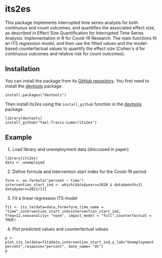 # its2es
This package implements interrupted time series analysis for both continuous and count outcomes, and quantifies the associated effect size, as described in Effect Size Quantification for Interrupted Time Series Analysis: Implementation in R for Covid-19 Research.     The main functions fit an ITS regression model, and then use the fitted values and the model-based counterfactual values to quantify the effect size (Cohen's d for continuous outcomes and relative risk for count outcomes).

## Installation
You can install the package from its [GitHub repository](https://github.com/Yael-Travis-Lumer/its2es/). You first need to install the [devtools](https://github.com/r-lib/devtools) package.
```{r}
install.packages("devtools")
```
Then install its2es using the `install_github` function in the [devtools](https://github.com/r-lib/devtools) package.
```{r}
library(devtools)
install_github("Yael-Travis-Lumer/its2es")
```

## Example
1. Load library and unemployment data (discussed in paper)
```{r}
library(its2es)
data <- unemployed
```

2. Define formula and intervention start index for the Covid-19 period
```{r}
form <- as.formula("percent ~ time")
intervention_start_ind <- which(data$year==2020 & data$month>2| data$year==2021)[1]
```
3. Fit a linear regression ITS model
```{r}
fit <- its_lm(data=data,form=form,time_name = "time",intervention_start_ind=intervention_start_ind, freq=12,seasonality= "none", impact_model = "full",counterfactual = TRUE)
```
4. Plot predicted values and counterfactual values
```{r}
p <- plot_its_lm(data=fit$data,intervention_start_ind,y_lab="Unemployment percent",response="percent", date_name= "dt")
p
```

